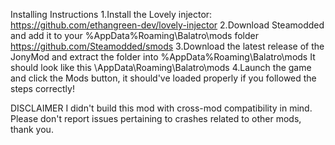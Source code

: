 Installing Instructions
1.Install the Lovely injector: https://github.com/ethangreen-dev/lovely-injector
2.Download Steamodded and add it to your %AppData%Roaming\Balatro\mods folder https://github.com/Steamodded/smods
3.Download the latest release of the JonyMod and extract the folder into %AppData%Roaming\Balatro\mods It should look like this \AppData\Roaming\Balatro\mods
4.Launch the game and click the Mods button, it should've loaded properly if you followed the steps correctly!


DISCLAIMER
I didn't build this mod with cross-mod compatibility in mind. Please don't report issues pertaining to crashes related to other mods, thank you.
